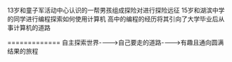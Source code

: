 13岁和童子军活动中心认识的一帮男孩组成探险对进行探险远征
15岁和湖滨中学的同学进行编程探索如何使用计算机
高中的编程的经历将其引向了大学毕业后从事计算机的道路

=============
自主探索世界---->自己要走的道路---->有趣且通向圆满结果的旅程